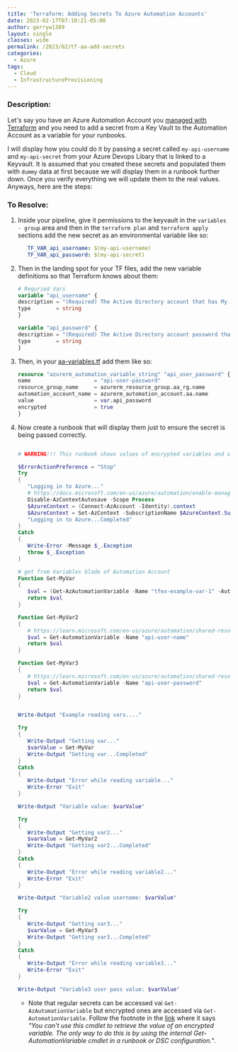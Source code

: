 ```yaml
---
title: 'Terraform: Adding Secrets To Azure Automation Accounts'
date: 2023-02-17T07:10:21-05:00
author: gerryw1389
layout: single
classes: wide
permalink: /2023/02/tf-aa-add-secrets
categories:
  - Azure
tags:
  - Cloud
  - InfrastructureProvisioning
---
```

<!--more-->

### Description:

Let's say you have an Azure Automation Account you [managed with Terraform](https://automationadmin.com/2022/08/tf-create-aa-with-source-control) and you need to add a secret from a Key Vault to the Automation Account as a variable for your runbooks. 

I will display how you could do it by passing a secret called `my-api-username` and `my-api-secret` from your Azure Devops Libary that is linked to a Keyvault. It is assumed that you created these secrets and populated them with `dummy` data at first because we will display them in a runbook further down. Once you verify everything we will update them to the real values. Anyways, here are the steps:

### To Resolve:

1. Inside your pipeline, give it permissions to the keyvault in the `variables - group` area and then in the `terraform plan` and `terraform apply` sections add the new secret as an environmental variable like so:

   ```yaml
      TF_VAR_api_username: $(my-api-username)
      TF_VAR_api_password: $(my-api-secret)
   ```

1. Then in the landing spot for your TF files, add the new variable definitions so that Terraform knows about them:

   ```terraform
   # Requried Vars
   variable "api_username" {
   description = "(Required) The Active Directory account that has My API Access."
   type        = string
   }

   variable "api_password" {
   description = "(Required) The Active Directory account password that has My API Access."
   type        = string
   }
   ```

1. Then, in your [aa-variables.tf](https://github.com/gerryw1389/terraform-examples/blob/main/2022-08-20-tf-create-aa-with-source-control/aa-variables.tf) add them like so:

   ```terraform
   resource "azurerm_automation_variable_string" "api_user_password" {
   name                    = "api-user-password"
   resource_group_name     = azurerm_resource_group.aa_rg.name
   automation_account_name = azurerm_automation_account.aa.name
   value                   = var.api_password
   encrypted               = true
   }
   ```

1. Now create a runbook that will display them just to ensure the secret is being passed correctly.

   ```powershell

   # WARNING!!! This runbook shows values of encrypted variables and should only be used for troubleshooting only!!!

   $ErrorActionPreference = "Stop"
   Try
   {
      "Logging in to Azure..."
      # https://docs.microsoft.com/en-us/azure/automation/enable-managed-identity-for-automation
      Disable-AzContextAutosave -Scope Process
      $AzureContext = (Connect-AzAccount -Identity).context
      $AzureContext = Set-AzContext -SubscriptionName $AzureContext.Subscription -DefaultProfile $AzureContext
      "Logging in to Azure...Completed"
   }
   Catch 
   {
      Write-Error -Message $_.Exception
      throw $_.Exception
   }

   # get from Variables blade of Automation Account
   Function Get-MyVar
   {
      $val = (Get-AzAutomationVariable -Name "tfex-example-var-1" -AutomationAccountName "aa-sbx-scus-aa" -ResourceGroupName "aa-sbx-scus-aa-rg" -ErrorAction "Stop").value
      return $val
   }

   Function Get-MyVar2
   {
      # https://learn.microsoft.com/en-us/azure/automation/shared-resources/variables?tabs=azure-powershell#powershell-cmdlets-to-access-variables
      $val = Get-AutomationVariable -Name "api-user-name"
      return $val
   }

   Function Get-MyVar3
   {
      # https://learn.microsoft.com/en-us/azure/automation/shared-resources/variables?tabs=azure-powershell#powershell-cmdlets-to-access-variables
      $val = Get-AutomationVariable -Name "api-user-password"
      return $val
   }


   Write-Output "Example reading vars...."

   Try
   {
      Write-Output "Getting var..."
      $varValue = Get-MyVar
      Write-Output "Getting var...Completed"
   }
   Catch
   {
      Write-Output "Error while reading variable..."
      Write-Error "Exit"
   }

   Write-Output "Variable value: $varValue"

   Try
   {
      Write-Output "Getting var2..."
      $varValue = Get-MyVar2
      Write-Output "Getting var2...Completed"
   }
   Catch
   {
      Write-Output "Error while reading variable2..."
      Write-Error "Exit"
   }

   Write-Output "Variable2 value username: $varValue"

   Try
   {
      Write-Output "Getting var3..."
      $varValue = Get-MyVar3
      Write-Output "Getting var3...Completed"
   }
   Catch
   {
      Write-Output "Error while reading variable3..."
      Write-Error "Exit"
   }

   Write-Output "Variable3 user pass value: $varValue"
   ```

   - Note that regular secrets can be accessed vai `Get-AzAutomationVariable` but encrypted ones are accessed via `Get-AutomationVariable`. Follow the footnote in the [link](https://learn.microsoft.com/en-us/azure/automation/shared-resources/variables?tabs=azure-powershell#powershell-cmdlets-to-access-variables) where it says *"You can't use this cmdlet to retrieve the value of an encrypted variable. The only way to do this is by using the internal Get-AutomationVariable cmdlet in a runbook or DSC configuration."*.
